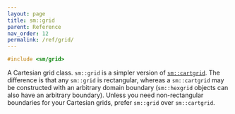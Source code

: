 ```yaml
---
layout: page
title: sm::grid
parent: Reference
nav_order: 12
permalink: /ref/grid/
---
```

```c++
#include <sm/grid>
```

A Cartesian grid class. `sm::grid` is a simpler version of [`sm::cartgrid`](https://github.com/sebsjames/maths/blob/main/sm/cartgrid). The difference is that any `sm::grid` is rectangular, whereas a `sm::cartgrid` may be constructed with an arbitrary domain boundary (`sm::hexgrid` objects can also have an arbitrary boundary). Unless you need non-rectangular boundaries for your Cartesian grids, prefer `sm::grid` over `sm::cartgrid`.
